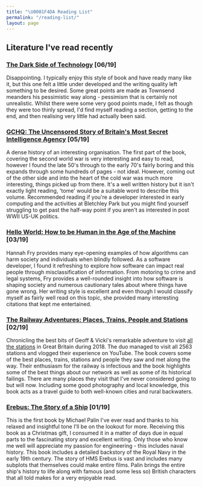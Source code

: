 ```yaml
---
title: "\U0001F4DA Reading List"
permalink: "/reading-list/"
layout: page
---
```


## Literature I've read recently

### [The Dark Side of Technology](https://www.waterstones.com/book/the-dark-side-of-technology/peter-townsend/9780198790532) [06/19]

Disappointing. I typically enjoy this style of book and have ready many like it, but this one felt a little under developed and the writing quality left something to be desired. Some great points are made as Townsend meanders his pessimistic way along - pessimism that is certainly not unrealistic. Whilst there were some very good points made, I felt as though they were too thinly spread, I'd find myself reading a section, getting to the end, and then realising very little had actually been said.

### [GCHQ: The Uncensored Story of Britain's Most Secret Intelligence Agency](https://www.waterstones.com/book/gchq/richard-aldrich/9780007312658) [05/19]

A dense history of an interesting organisation. The first part of the book, covering the second world war is very interesting and easy to read, however I found the late 50's through to the early 70's fairly boring and this expands through some hundreds of pages - not ideal. However, coming out of the other side and into the heart of the cold war was much more interesting, things picked up from there. It's a well written history but it isn't exactly light reading, 'tome' would be a suitable word to describe this volume. Recommended reading if you're a developer interested in early computing and the activities at Bletchley Park but you might find yourself struggling to get past the half-way point if you aren't as interested in post WWII US-UK politics.

### [Hello World: How to be Human in the Age of the Machine](https://www.waterstones.com/book/hello-world/hannah-fry/9780857525246) [03/19]

Hannah Fry provides many eye-opening examples of how algorithms can harm society and individuals when blindly followed. As a software developer, I found it refreshing to explore how software can impact real people through misclassification of information. From motoring to crime and legal systems, Fry provides a well-rounded insight into how software is shaping society and numerous cautionary tales about where things have gone wrong. Her writing style is excellent and even though I would classify myself as fairly well read on this topic, she provided many interesting citations that kept me entertained.

### [The Railway Adventures: Places, Trains, People and Stations](https://www.waterstones.com/book/the-railway-adventures/vicki-pipe/geoff-marshall/9781910463871) [02/19]

Chronicling the best bits of Geoff & Vicki's remarkable adventure to visit [all the stations](http://allthestations.co.uk/) in Great Britain during 2018. The duo managed to visit all 2563 stations and vlogged their experience on YouTube. The book covers some of the best places, trains, stations and people they saw and met along the way. Their enthusiasm for the railway is infectious and the book highlights some of the best things about our network as well as some of its historical failings. There are many places they visit that I've never considered going to but will now. Including some good photography and local knowledge, this book acts as a travel guide to both well-known cities and rural backwaters.

### [Erebus: The Story of a Ship](https://www.waterstones.com/book/erebus-the-story-of-a-ship/michael-palin/9781847948120) [01/19]

This is the first book by Michael Palin I've ever read and thanks to his relaxed and insightful tone I'll be on the lookout for more. Receiving this book as a Christmas gift, I consumed it in a matter of days due in equal parts to the fascinating story and excellent writing. Only those who know me well will appreciate my passion for engineering - this includes naval history. This book includes a detailed backstory of the Royal Navy in the early 19th century. The story of HMS Erebus is vast and includes many subplots that themselves could make entire films. Palin brings the entire ship's history to life along with famous (and some less so) British characters that all told makes for a very enjoyable read.
